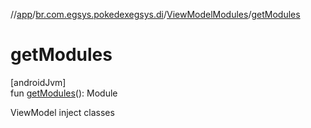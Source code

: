 //[app](../../../index.md)/[br.com.egsys.pokedexegsys.di](../index.md)/[ViewModelModules](index.md)/[getModules](get-modules.md)

# getModules

[androidJvm]\
fun [getModules](get-modules.md)(): Module

ViewModel inject classes
